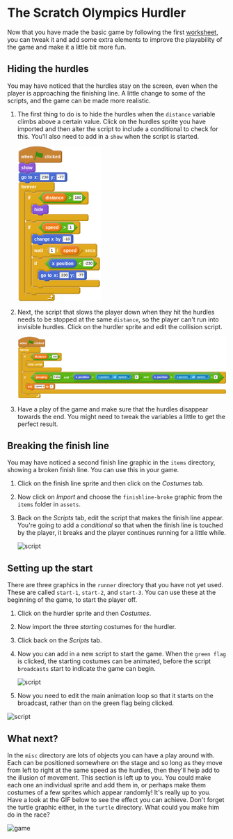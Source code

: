 # The Scratch Olympics Hurdler

Now that you have made the basic game by following the first [worksheet](worksheet.md), you can tweak it and add some extra elements to improve the playability of the game and make it a little bit more fun.

## Hiding the hurdles

You may have noticed that the hurdles stay on the screen, even when the player is approaching the finishing line. A little change to some of the scripts, and the game can be made more realistic.

1. The first thing to do is to hide the hurdles when the `distance` variable climbs above a certain value. Click on the hurdles sprite you have imported and then alter the script to include a conditional to check for this. You'll also need to add in a `show` when the script is started.

    <!--
    ``` scratch
	when green flag clicked
	show
	go to x: [230] y:[-77]
	forever
	if <(distance) > [160]>
	hide
	if <(speed) > [1]>
	change x by [-10]
	wait <[1]/(speed)> secs
	if <(x position) < [-230]>
	go to x:[230] y:[-77]
    ```
    -->

	![script](images/hurdles2.png)
	
1. Next, the script that slows the player down when they hit the hurdles needs to be stopped at the same `distance`, so the player can't run into invisible hurdles. Click on the hurdler sprite and edit the collision script.

    <!--
	``` scratch
	when green flag clicked
	forever
	if <(distance) > [160]>
	stop script
	if <<(jumping)=[False]>and<<(x position) > (([x position v] of [Sprite3 v])- [5])> and <(x position) < (([x position v] of [Sprite3 v]) + [5])>>>
	set [speed V] to [2]
	```
    -->

	![script](images/collide2.png)

1. Have a play of the game and make sure that the hurdles disappear towards the end. You might need to tweak the variables a little to get the perfect result.

## Breaking the finish line

You may have noticed a second finish line graphic in the `items` directory, showing a broken finish line. You can use this in your game.

1. Click on the finish line sprite and then click on the *Costumes* tab.
1. Now click on *Import* and choose the `finishline-broke` graphic from the `items` folder in `assets`.
1. Back on the *Scripts* tab, edit the script that makes the finish line appear. You're going to add a _conditional_ so that when the finish line is touched by the player, it breaks and the player continues running for a little while.

    <!--
	when green flag clicked
	forever
	switch costume to [finishline v]
	if <(dlstance) > [200]>
	show
	wait ([1]/(speed)) secs
	change x by [-10]
	end
	if <touching [Sprite2 v]?>
	switch costume to [finishline-broke v]
	end
	if <(distance) > [300]>
	stop [all]
    -->

	![script](images/finish3.png)

## Setting up the start

There are three graphics in the `runner` directory that you have not yet used. These are called `start-1`, `start-2`, and `start-3`. You can use these at the beginning of the game, to start the player off.

1. Click on the hurdler sprite and then *Costumes*.
1. Now import the three *starting* costumes for the hurdler.
1. Click back on the *Scripts* tab.
1. Now you can add in a new script to start the game. When the `green flag` is clicked, the starting costumes can be animated, before the script `broadcasts` start to indicate the game can begin.

	<!--
	``` scratch
	when green flag clicked
	switch costume to [start-1 v]
	wait [1] secs
	switch costume to [start-2 v]
	wait [1] secs
	switch costume to [start-3 v]
	wait [0.5] secs
	broadcast [start v]
	```
	-->
	![script](images/start1.png)

1. Now you need to edit the main animation loop so that it starts on the broadcast, rather than on the green flag being clicked.

    <!--
	``` scratch
	when I receive [start v]
	forever
	if <<(speed) > [0]>and<(jumping) = [False]>>
	switch to costume [run-1 v]
	wait ([1]/(speed)) secs
	switch to costume [run-2 v]
	wait ([1]/(speed)) secs
	switch to costume [run-3 v]
	wait ([1]/(speed)) secs
	switch to costume [run-4 v]
	wait ([1]/(speed)) secs
	```
    -->	
	
![script](images/run4.png)

## What next?

In the `misc` directory are lots of objects you can have a play around with. Each can be positioned somewhere on the stage and so long as they move from left to right at the same speed as the hurdles, then they'll help add to the illusion of movement. This section is left up to you. You could make each one an individual sprite and add them in, or perhaps make them costumes of a few sprites which appear randomly! It's really up to you. Have a look at the GIF below to see the effect you can achieve. Don't forget the turtle graphic either, in the `turtle` directory. What could you make him do in the race?

![game](images/game.gif)
